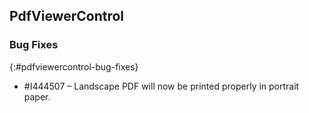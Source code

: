 ## PdfViewerControl

### Bug Fixes
{:#pdfviewercontrol-bug-fixes}
* \#I444507 – Landscape PDF will now be printed properly in portrait paper.